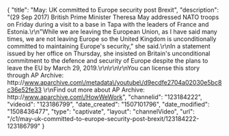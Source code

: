 {
    "title": "May: UK committed to Europe security post Brexit",
    "description": "(29 Sep 2017) British Prime Minister Theresa May addressed NATO troops on Friday during a visit to a base in Tapa with the leaders of France and Estonia.\r\n\"While we are leaving the European Union, as I have said many times, we are not leaving Europe so the United Kingdom is unconditionally committed to maintaining Europe's security,\" she said.\r\nIn a statement issued by her office on Thursday, she insisted on Britain's unconditional commitment to the defence and security of Europe despite the plans to leave the EU by March 29, 2019.\r\n\r\n\r\nYou can license this story through AP Archive: http:\/\/www.aparchive.com\/metadata\/youtube\/d9ecdfe2704a02030e5bc8c36e52fe33 \r\nFind out more about AP Archive: http:\/\/www.aparchive.com\/HowWeWork",
    "channelid": "123184222",
    "videoid": "123186799",
    "date_created": "1507101796",
    "date_modified": "1508436477",
    "type": "captivate",
    "layout": "channelVideo",
    "url": "\/c1\/may-uk-committed-to-europe-security-post-brexit\/123184222-123186799"
}